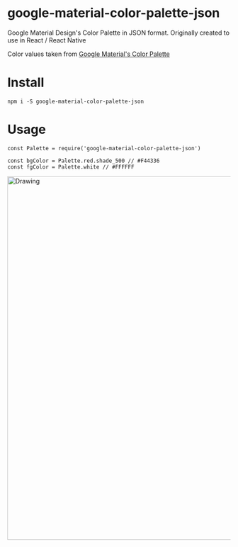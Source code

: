 # google-material-color-palette-json
Google Material Design's Color Palette in JSON format. Originally created to use in React / React Native

Color values taken from [Google Material's Color Palette](https://material.google.com/style/color.html#color-color-palette)

# Install
```
npm i -S google-material-color-palette-json
```

# Usage
```
const Palette = require('google-material-color-palette-json')

const bgColor = Palette.red.shade_500 // #F44336
const fgColor = Palette.white // #FFFFFF
```
<img src="https://rawgit.com/sravanrekandar/google-material-color-palette-json/master/lib/table.svg" alt="Drawing" width="821"/>
